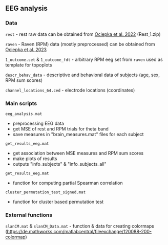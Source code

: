 ## EEG analysis

### Data

`rest` - rest raw data can be obtained from [Ociepka et al. 2022](https://osf.io/kv2sx/) (Rest_1.zip)

`raven` - Raven (RPM) data (mostly preprocessed) can be obtained from [Ociepka et al. 2023](https://osf.io/htrsg/)

`1_outcome.set` & `1_outcome_fdt` - arbitrary RPM eeg set from `raven` used as template for topoplots

`descr_behav_data` - descriptive and behavioral data of subjects (age, sex, RPM sum scores)

`channel_locations_64.ced` - electrode locations (coordinates)

	

### Main scripts

`eeg_analysis.mat`

- preprocessing EEG data
- get MSE of rest and RPM trials for theta band
- save measures in "brain_measures.mat" files for each subject 

`get_results_eeg.mat`

- get association between MSE measures and RPM sum scores
- make plots of results
- outputs "info_subjects" & "info_subjects_all"

`get_results_eeg.mat`
- function for computing partial Spearman correlation

`cluster_permutation_test_signed.mat`
- function for cluster based permutation test

### External functions

`slanCM.mat` & `slanCM_Data.mat` - function & data for creating colormaps (https://de.mathworks.com/matlabcentral/fileexchange/120088-200-colormap)
